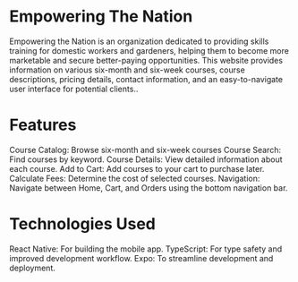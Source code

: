 # Empowering The Nation
Empowering the Nation is an organization dedicated to providing skills training for domestic workers and gardeners, helping them to become more marketable and secure       better-paying opportunities. This website provides information on various six-month and six-week courses, course descriptions, pricing details, contact information,        and an easy-to-navigate user interface for potential clients..

# Features
Course Catalog: Browse six-month and six-week courses
Course Search: Find courses by keyword.
Course Details: View detailed information about each course.
Add to Cart: Add courses to your cart to purchase later.
Calculate Fees: Determine the cost of selected courses.
Navigation: Navigate between Home, Cart, and Orders using the bottom navigation bar.
     

# Technologies Used
React Native: For building the mobile app.
TypeScript: For type safety and improved development workflow.
Expo: To streamline development and deployment.
